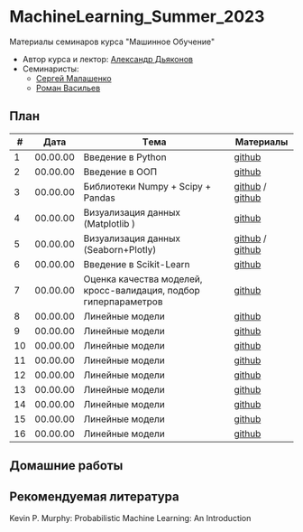 # MachineLearning_Summer_2023
Материалы семинаров курса "Машинное Обучение"

* Автор курса и лектор: [Александр Дьяконов](https://github.com/Dyakonov)
* Семинаристы:
  * [Сергей Малашенко](https://github.com/SergeyMalashenko)
  * [Роман Васильев](https://github.com/RAVasiliev)
 
## План

|#  |Дата       |Tема                                                                |Материалы                                                                                  |
|---|-----------|--------------------------------------------------------------------|-------------------------------------------------------------------------------------------|
|1  | 00.00.00  | Введение в Python                                                  |[github](/seminars/1/seminar_1.ipynb)                                                      |
|2  | 00.00.00  | Введение в ООП                                                     |[github](/seminars/2/seminar_2.ipynb)                                                      |
|3  | 00.00.00  | Библиотеки Numpy + Scipy + Pandas                                  |[github](/seminars/3/seminar_3_Numpy.ipynb) / [github](seminar_3/seminar_3_Pandas.ipynb)   |
|4  | 00.00.00  | Визуализация данных (Matplotlib    )                               |[github](/seminars/4/seminar_4_Matplotlib.ipynb)                                           |
|5  | 00.00.00  | Визуализация данных (Seaborn+Plotly)                               |[github](/seminars/5/seminar_5_Seaborn.ipynb) / [github](seminar_5/seminar_5_Plotly.ipynb) |
|6  | 00.00.00  | Введение в Scikit-Learn                                            |[github](/seminars/6/seminar_6.ipynb)                                                      |
|7  | 00.00.00  | Оценка качества моделей, кросс-валидация, подбор гиперпараметров   |[github](/seminars/7/seminar_7.ipynb)                                                      |
|8  | 00.00.00  | Линейные модели                                                    |[github](/seminars/8/seminar_8.ipynb)                                                      |
|9  | 00.00.00  | Линейные модели                                                    |[github](/seminars/9/seminar_9.ipynb)                                                      |
|10 | 00.00.00  | Линейные модели                                                    |[github](/seminars/10/seminar_10.ipynb)                                                    |
|11 | 00.00.00  | Линейные модели                                                    |[github](/seminars/11/seminar_11.ipynb)                                                    |
|12 | 00.00.00  | Линейные модели                                                    |[github](/seminars/12/seminar_12.ipynb)                                                    |
|13 | 00.00.00  | Линейные модели                                                    |[github](/seminars/13/seminar_13.ipynb)                                                    |
|14 | 00.00.00  | Линейные модели                                                    |[github](/seminars/14/seminar_14.ipynb)                                                    |
|15 | 00.00.00  | Линейные модели                                                    |[github](/seminars/15/seminar_15.ipynb)                                                    |
|16 | 00.00.00  | Линейные модели                                                    |[github](/seminars/16/seminar_16.ipynb)                                                    |

## Домашние работы

## Рекомендуемая литература
Kevin P. Murphy: Probabilistic Machine Learning: An Introduction
